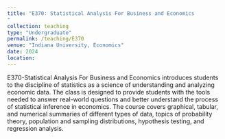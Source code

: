 ```yaml
---
title: "E370: Statistical Analysis For Business and Economics
"
collection: teaching
type: "Undergraduate"
permalink: /teaching/E370
venue: "Indiana University, Economics"
date: 2024
location: 
---
```


E370-Statistical Analysis For Business and Economics introduces students to the discipline 
of statistics as a science of understanding and analyzing economic data. The class is designed to 
provide students with the tools needed to answer real-world questions and better understand the process of statistical inference in  economics. 
The course covers graphical, tabular, and numerical summaries of different types of data, topics of probability theory, population and sampling distributions, hypothesis testing, and regression analysis.

